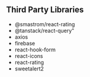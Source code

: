 ## Third Party Libraries

- @smastrom/react-rating
- @tanstack/react-query"
- axios
- firebase
- react-hook-form
- react-icons
- react-rating
- sweetalert2
